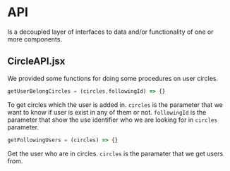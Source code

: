 # API

Is a decoupled layer of interfaces to data and/or functionality of one or more components.

## CircleAPI.jsx

We provided some functions for doing some procedures on user circles.

```javascript
getUserBelongCircles = (circles,followingId) => {}
```

To get circles which the user is added in. `circles` is the parameter that we want to know if user is exist in any of them or not. `followingId` is the parameter that show the use identifier who we are looking for in `circles` parameter.

```javascript
getFollowingUsers = (circles) => {}
```

Get the user who are in circles. `circles` is the paramater that we get users from.